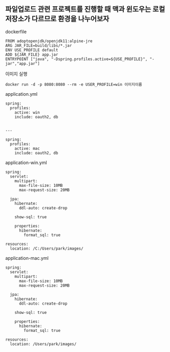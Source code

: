 ## 파일업로드 관련 프로젝트를 진행할 때 맥과 윈도우는 로컬저장소가 다르므로 환경을 나누어보자 

dockerfile

    FROM adoptopenjdk/openjdk11:alpine-jre
    ARG JAR_FILE=build/libs/*.jar
    ENV	USE_PROFILE default
    ADD ${JAR_FILE} app.jar
    ENTRYPOINT ["java", "-Dspring.profiles.active=${USE_PROFILE}", "-jar","app.jar"]
    
    
이미지 실행

    docker run -d -p 8080:8080 --rm -e USER_PROFILE=win 이미지이름 
    
    
application.yml

    spring:
      profiles:
        active: win
        include: oauth2, db


    ---

    spring:
      profiles:
        active: mac
        include: oauth2, db


application-win.yml

    spring:
      servlet:
        multipart:
          max-file-size: 10MB
          max-request-size: 20MB

      jpa:
        hibernate:
          ddl-auto: create-drop

        show-sql: true

        properties:
          hibernate:
            format_sql: true

    resources:
      location: /C:/Users/park/images/
      

application-mac.yml


    spring:
      servlet:
        multipart:
          max-file-size: 10MB
          max-request-size: 20MB

      jpa:
        hibernate:
          ddl-auto: create-drop

        show-sql: true

        properties:
          hibernate:
            format_sql: true

    resources:
      location: /Users/park/images/
